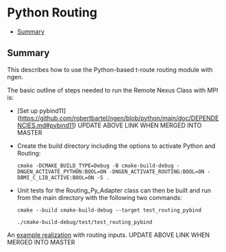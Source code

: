 # Python Routing

* [Summary](#summary)

## Summary

This describes how to use the Python-based t-route routing module with ngen. 

The basic outline of steps needed to run the Remote Nexus Class with MPI is:
  * [Set up pybind11] (https://github.com/robertbartel/ngen/blob/python/main/doc/DEPENDENCIES.md#pybind11)
    UPDATE ABOVE LINK WHEN MERGED INTO MASTER
 
  * Create the build directory including the options to activate Python and Routing: 
  
      `cmake -DCMAKE_BUILD_TYPE=Debug -B cmake-build-debug -DNGEN_ACTIVATE_PYTHON:BOOL=ON -DNGEN_ACTIVATE_ROUTING:BOOL=ON -DBMI_C_LIB_ACTIVE:BOOL=ON -S .`  
  
  * Unit tests for the Routing_Py_Adapter class can then be built and run from the main directory with the following two commands:
  
      `cmake --build cmake-build-debug --target test_routing_pybind`  <br />
      
      `./cmake-build-debug/test/test_routing_pybind`
  
An [example realization](https://github.com/jdmattern-noaa/ngen/blob/routing-py-adapter/data/example_realization_config_w_routing.json) with routing inputs.
    UPDATE ABOVE LINK WHEN MERGED INTO MASTER
